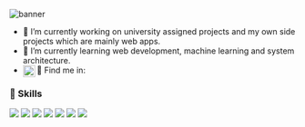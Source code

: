 ![banner](https://wallpaperaccess.com/full/2488368.jpg)


- 🔭 I’m currently working on university assigned projects and my own side projects which are mainly web apps.
- 🌱 I’m currently learning web development, machine learning and system architecture.
- 🤝 Find me in:  <a href="https://www.linkedin.com/in/stefanos-demertzis-5931571a6/"><img align="left" src="https://raw.githubusercontent.com/yushi1007/yushi1007/main/images/linkedin.svg" alt="Steven Demertzis | LinkedIn" width="21px"/></a>

### 💼 Skills

![](https://img.shields.io/badge/Code-React-informational?style=flat&logo=react&color=61DAFB)
![](https://img.shields.io/badge/Code-Redux-informational?style=flat&logo=Redux&color=764ABC)
![](https://img.shields.io/badge/Code-JavaScript-informational?style=flat&logo=JavaScript&color=F7DF1E)
![](https://img.shields.io/badge/Code-HTML5-informational?style=flat&logo=HTML5&color=E34F26)
![](https://img.shields.io/badge/Code-PostgreSQL-informational?style=flat&logo=Nodejs&color=336791)
![](https://img.shields.io/badge/Code-SQLite-informational?style=flat&logo=SQLite&color=003B57)
![](https://img.shields.io/badge/Code-Python-informational?style=flat&logo=Python&color=003B57)
